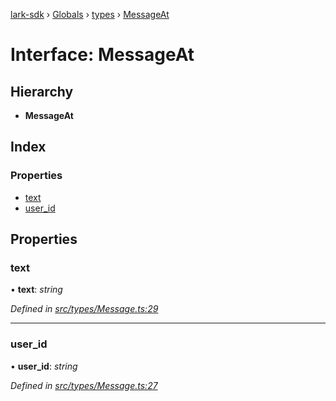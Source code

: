 [lark-sdk](../README.md) › [Globals](../globals.md) › [types](../modules/types.md) › [MessageAt](types.messageat.md)

# Interface: MessageAt

## Hierarchy

* **MessageAt**

## Index

### Properties

* [text](types.messageat.md#text)
* [user_id](types.messageat.md#user_id)

## Properties

###  text

• **text**: *string*

*Defined in [src/types/Message.ts:29](https://github.com/TbhT/lark-sdk/blob/5ecb791/src/types/Message.ts#L29)*

___

###  user_id

• **user_id**: *string*

*Defined in [src/types/Message.ts:27](https://github.com/TbhT/lark-sdk/blob/5ecb791/src/types/Message.ts#L27)*
